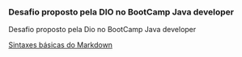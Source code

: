 ### Desafio proposto pela DIO no BootCamp **Java** **developer**
Desafio proposto pela Dio no BootCamp Java developer 

[Sintaxes básicas  do Markdown](https://www.markdownguide.org/basic-syntax/)
